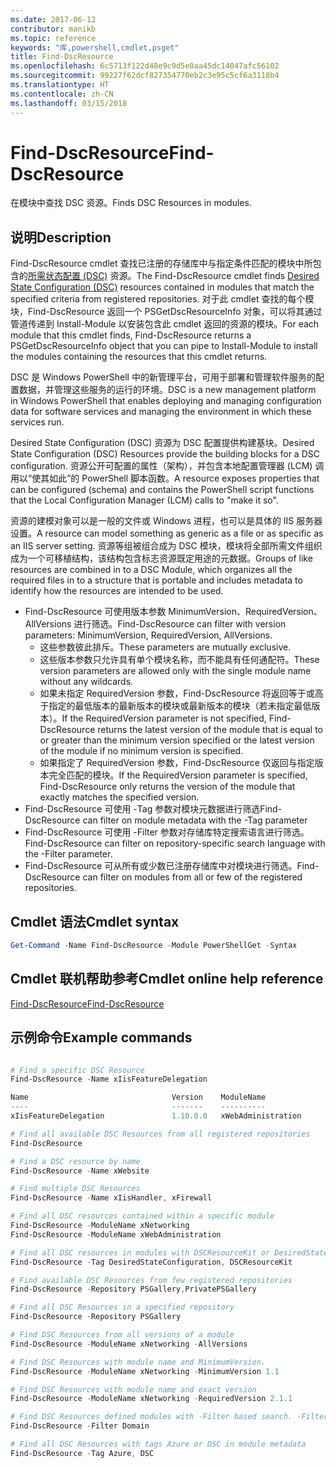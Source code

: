 ```yaml
---
ms.date: 2017-06-12
contributor: manikb
ms.topic: reference
keywords: "库,powershell,cmdlet,psget"
title: Find-DscResource
ms.openlocfilehash: 6c5713f122d48e9c9d5e0aa45dc14047afc56102
ms.sourcegitcommit: 99227f62dcf827354770eb2c3e95c5cf6a3118b4
ms.translationtype: HT
ms.contentlocale: zh-CN
ms.lasthandoff: 03/15/2018
---
```

# <a name="find-dscresource"></a><span data-ttu-id="29715-103">Find-DscResource</span><span class="sxs-lookup"><span data-stu-id="29715-103">Find-DscResource</span></span>

<span data-ttu-id="29715-104">在模块中查找 DSC 资源。</span><span class="sxs-lookup"><span data-stu-id="29715-104">Finds DSC Resources in modules.</span></span>

## <a name="description"></a><span data-ttu-id="29715-105">说明</span><span class="sxs-lookup"><span data-stu-id="29715-105">Description</span></span>

<span data-ttu-id="29715-106">Find-DscResource cmdlet 查找已注册的存储库中与指定条件匹配的模块中所包含的[所需状态配置 (DSC)](https://msdn.microsoft.com/PowerShell/dsc/overview) 资源。</span><span class="sxs-lookup"><span data-stu-id="29715-106">The Find-DscResource cmdlet finds [Desired State Configuration (DSC)](https://msdn.microsoft.com/PowerShell/dsc/overview) resources contained in modules that match the specified criteria from registered repositories.</span></span>
<span data-ttu-id="29715-107">对于此 cmdlet 查找的每个模块，Find-DscResource 返回一个 PSGetDscResourceInfo 对象，可以将其通过管道传递到 Install-Module 以安装包含此 cmdlet 返回的资源的模块。</span><span class="sxs-lookup"><span data-stu-id="29715-107">For each module that this cmdlet finds, Find-DscResource returns a PSGetDscResourceInfo object that you can pipe to Install-Module to install the modules containing the resources that this cmdlet returns.</span></span>

<span data-ttu-id="29715-108">DSC 是 Windows PowerShell 中的新管理平台，可用于部署和管理软件服务的配置数据，并管理这些服务的运行的环境。</span><span class="sxs-lookup"><span data-stu-id="29715-108">DSC is a new management platform in Windows PowerShell that enables deploying and managing configuration data for software services and managing the environment in which these services run.</span></span>

<span data-ttu-id="29715-109">Desired State Configuration (DSC) 资源为 DSC 配置提供构建基块。</span><span class="sxs-lookup"><span data-stu-id="29715-109">Desired State Configuration (DSC) Resources provide the building blocks for a DSC configuration.</span></span> <span data-ttu-id="29715-110">资源公开可配置的属性（架构），并包含本地配置管理器 (LCM) 调用以“使其如此”的 PowerShell 脚本函数。</span><span class="sxs-lookup"><span data-stu-id="29715-110">A resource exposes properties that can be configured (schema) and contains the PowerShell script functions that the Local Configuration Manager (LCM) calls to "make it so".</span></span>

<span data-ttu-id="29715-111">资源的建模对象可以是一般的文件或 Windows 进程，也可以是具体的 IIS 服务器设置。</span><span class="sxs-lookup"><span data-stu-id="29715-111">A resource can model something as generic as a file or as specific as an IIS server setting.</span></span> <span data-ttu-id="29715-112">资源等组被组合成为 DSC 模块，模块将全部所需文件组织成为一个可移植结构，该结构包含标志资源既定用途的元数据。</span><span class="sxs-lookup"><span data-stu-id="29715-112">Groups of like resources are combined in to a DSC Module, which organizes all the required files in to a structure that is portable and includes metadata to identify how the resources are intended to be used.</span></span>

- <span data-ttu-id="29715-113">Find-DscResource 可使用版本参数 MinimumVersion、RequiredVersion、AllVersions 进行筛选。</span><span class="sxs-lookup"><span data-stu-id="29715-113">Find-DscResource can filter with version parameters: MinimumVersion, RequiredVersion, AllVersions.</span></span>
  - <span data-ttu-id="29715-114">这些参数彼此排斥。</span><span class="sxs-lookup"><span data-stu-id="29715-114">These parameters are mutually exclusive.</span></span>
  - <span data-ttu-id="29715-115">这些版本参数只允许具有单个模块名称，而不能具有任何通配符。</span><span class="sxs-lookup"><span data-stu-id="29715-115">These version parameters are allowed only with the single module name without any wildcards.</span></span>
  - <span data-ttu-id="29715-116">如果未指定 RequiredVersion 参数，Find-DscResource 将返回等于或高于指定的最低版本的最新版本的模块或最新版本的模块（若未指定最低版本）。</span><span class="sxs-lookup"><span data-stu-id="29715-116">If the RequiredVersion parameter is not specified, Find-DscResource returns the latest version of the module that is equal to or greater than the minimum version specified or the latest version of the module if no minimum version is specified.</span></span>
  - <span data-ttu-id="29715-117">如果指定了 RequiredVersion 参数，Find-DscResource 仅返回与指定版本完全匹配的模块。</span><span class="sxs-lookup"><span data-stu-id="29715-117">If the RequiredVersion parameter is specified, Find-DscResource only returns the version of the module that exactly matches the specified version.</span></span>
- <span data-ttu-id="29715-118">Find-DscResource 可使用 -Tag 参数对模块元数据进行筛选</span><span class="sxs-lookup"><span data-stu-id="29715-118">Find-DscResource can filter on module metadata with the -Tag parameter</span></span>
- <span data-ttu-id="29715-119">Find-DscResource 可使用 -Filter 参数对存储库特定搜索语言进行筛选。</span><span class="sxs-lookup"><span data-stu-id="29715-119">Find-DscResource can filter on repository-specific search language with the -Filter parameter.</span></span>
- <span data-ttu-id="29715-120">Find-DscResource 可从所有或少数已注册存储库中对模块进行筛选。</span><span class="sxs-lookup"><span data-stu-id="29715-120">Find-DscResource can filter on modules from all or few of the registered repositories.</span></span>

## <a name="cmdlet-syntax"></a><span data-ttu-id="29715-121">Cmdlet 语法</span><span class="sxs-lookup"><span data-stu-id="29715-121">Cmdlet syntax</span></span>
```powershell
Get-Command -Name Find-DscResource -Module PowerShellGet -Syntax
```

## <a name="cmdlet-online-help-reference"></a><span data-ttu-id="29715-122">Cmdlet 联机帮助参考</span><span class="sxs-lookup"><span data-stu-id="29715-122">Cmdlet online help reference</span></span>

[<span data-ttu-id="29715-123">Find-DscResource</span><span class="sxs-lookup"><span data-stu-id="29715-123">Find-DscResource</span></span>](http://go.microsoft.com/fwlink/?LinkId=517196)

## <a name="example-commands"></a><span data-ttu-id="29715-124">示例命令</span><span class="sxs-lookup"><span data-stu-id="29715-124">Example commands</span></span>
```powershell

# Find a specific DSC Resource
Find-DscResource -Name xIisFeatureDelegation

Name                                Version    ModuleName                          Repository
----                                -------    ----------                          ----------
xIisFeatureDelegation               1.10.0.0   xWebAdministration                  PSGallery

# Find all available DSC Resources from all registered repositories
Find-DscResource

# Find a DSC resource by name
Find-DscResource -Name xWebsite

# Find multiple DSC Resources
Find-DscResource -Name xIisHandler, xFirewall

# Find all DSC resources contained within a specific module
Find-DscResource -ModuleName xNetworking
Find-DscResource -ModuleName xWebAdministration

# Find all DSC resources in modules with DSCResourceKit or DesiredStateConfiguration
Find-DscResource -Tag DesiredStateConfiguration, DSCResourceKit

# Find available DSC Resources from few registered repositories
Find-DscResource -Repository PSGallery,PrivatePSGallery

# Find all DSC Resources in a specified repository
Find-DscResource -Repository PSGallery

# Find DSC Resources from all versions of a module
Find-DscResource -ModuleName xNetworking -AllVersions

# Find DSC Resources with module name and MinimumVersion.
Find-DscResource -ModuleName xNetworking -MinimumVersion 1.1

# Find DSC Resources with module name and exact version
Find-DscResource -ModuleName xNetworking -RequiredVersion 2.1.1

# Find DSC Resources defined modules with -Filter based search. -Filter searches in description and module names
Find-DscResource -Filter Domain

# Find all DSC Resources with tags Azure or DSC in module metadata
Find-DscResource -Tag Azure, DSC

```


